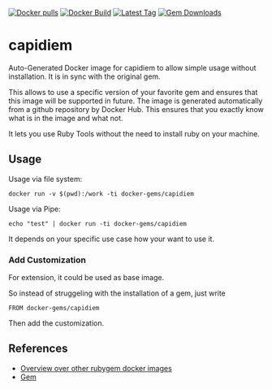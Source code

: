 [![Docker pulls](https://img.shields.io/docker/pulls/rubygem/capidiem.svg)](https://hub.docker.com/r/rubygem/capidiem/)
[![Docker Build](https://img.shields.io/docker/automated/rubygem/capidiem.svg)](https://hub.docker.com/r/rubygem/capidiem/)
[![Latest Tag](https://img.shields.io/github/tag/docker-rubygem/capidiem.svg)](https://hub.docker.com/r/rubygem/capidiem/)
[![Gem Downloads](https://img.shields.io/gem/dt/capidiem.svg)](https://rubygems.org/gems/capidiem/)
# capidiem

Auto-Generated Docker image for capidiem to allow simple usage without installation.
It is in sync with the original gem.

This allows to use a specific version of your favorite gem and ensures that this image will be supported in future.
The image is generated automatically from a github repository by Docker Hub.
This ensures that you exactly know what is in the image and what not.

It lets you use Ruby Tools without the need to install ruby on your machine.

## Usage

Usage via file system:

`docker run -v $(pwd):/work -ti docker-gems/capidiem`

Usage via Pipe:

`echo "test" | docker run -ti docker-gems/capidiem`

It depends on your specific use case how your want to use it.

### Add Customization

For extension, it could be used as base image.

So instead of struggeling with the installation of a gem, just write

`FROM docker-gems/capidiem`

Then add the customization.

## References

 - [Overview over other rubygem docker images](https://github.com/thinkbot/docker-rubygem)
 - [Gem](https://rubygems.org/gems/capidiem/)
